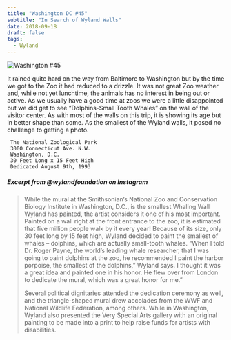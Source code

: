 ```yaml
---
title: "Washington DC #45"
subtitle: "In Search of Wyland Walls"
date: 2018-09-18
draft: false
tags:
  - Wyland
---
```


![Washington #45](../images/45-washigton.webp)

It rained quite hard on the way from Baltimore to Washington but by the time we got to the Zoo it had reduced to a drizzle. It was not great Zoo weather and, while not yet lunchtime, the animals has no interest in being out or active. As we usually have a good time at zoos we were a little disappointed but we did get to see “Dolphins-Small Tooth Whales” on the wall of the visitor center. As with most of the walls on this trip, it is showing its age but in better shape than some. As the smallest of the Wyland walls, it posed no challenge to getting a photo.

```
 The National Zoological Park
 3000 Connecticut Ave. N.W.
 Washington, D.C.
 30 Feet Long x 15 Feet High
 Dedicated August 9th, 1993
```

#####  Excerpt from @wylandfoundation on Instagram

>While the mural at the Smithsonian’s National Zoo and Conservation Biology Institute in Washington, D.C., is the smallest Whaling Wall Wyland has painted, the artist considers it one of his most important. Painted on a wall right at the front entrance to the zoo, it is estimated that five million people walk by it every year! Because of its size, only 30 feet long by 15 feet high, Wyland decided to paint the smallest of whales – dolphins, which are actually small-tooth whales. “When I told Dr. Roger Payne, the world’s leading whale researcher, that I was going to paint dolphins at the zoo, he recommended I paint the harbor porpoise, the smallest of the dolphins,” Wyland says. I thought it was a great idea and painted one in his honor. He flew over from London to dedicate the mural, which was a great honor for me.”  
>
>Several political dignitaries attended the dedication ceremony as well, and the triangle-shaped mural drew accolades from the WWF and National Wildlife Federation, among others. While in Washington, Wyland also presented the Very Special Arts gallery with an original painting to be made into a print to help raise funds for artists with disabilities.
